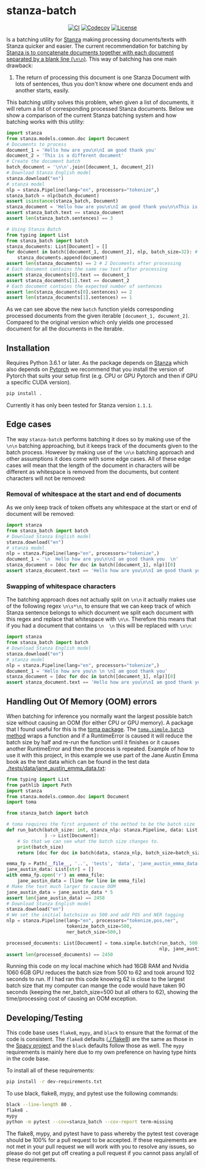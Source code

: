 # stanza-batch

<p align="center">
    <a href="https://github.com/apmoore1/stanza-batch/actions?query=workflow%3Atest-action"> <img alt="CI" src="https://github.com/apmoore1/stanza-batch/workflows/test-action/badge.svg?event=push&branch=main"></a>
    <a href="https://codecov.io/gh/apmoore1/stanza-batch"> <img alt="Codecov" src="https://codecov.io/gh/apmoore1/stanza-batch/branch/main/graph/badge.svg"></a>
    <a href="https://github.com/apmoore1/stanza-batch/blob/main/LICENSE"> <img alt="License" src="https://img.shields.io/github/license/apmoore1/stanza-batch"></a>
</p>


Is a batching utility for [Stanza](https://github.com/stanfordnlp/stanza) making processing documents/texts with Stanza quicker and easier. The current recommendation for batching by [Stanza is to concatenate documents together with each document separated by a blank line (`\n\n`)](https://github.com/stanfordnlp/stanza#batching-to-maximize-pipeline-speed). This way of batching has one main drawback:

1. The return of processing this document is one Stanza Document with lots of sentences, thus you don't know where one document ends and another starts, easily.

This batching utility solves this problem, when given a list of documents, it will return a list of corresponding processed Stanza documents. Below we show a comparison of the current Stanza batching system and how batching works with this utility:

```python
import stanza
from stanza.models.common.doc import Document
# Documents to process
document_1 = 'Hello how are you\n\nI am good thank you'
document_2 = 'This is a different document'
# Create the document batch
batch_document = '\n\n'.join([document_1, document_2])
# Download Stanza English model
stanza.download("en")
# stanza model
nlp = stanza.Pipeline(lang="en", processors="tokenize",)
stanza_batch = nlp(batch_document)
assert isinstance(stanza_batch, Document)
stanza_document = 'Hello how are you\n\nI am good thank you\n\nThis is a different document'
assert stanza_batch.text == stanza_document
assert len(stanza_batch.sentences) == 3

# Using Stanza Batch
from typing import List
from stanza_batch import batch
stanza_documents: List[Document] = []
for document in batch([document_1, document_2], nlp, batch_size=32): # Default batch size is 32
    stanza_documents.append(document)
assert len(stanza_documents) == 2 # 2 Documents after processing
# Each document contains the same raw text after processing
assert stanza_documents[0].text == document_1 
assert stanza_documents[1].text == document_2
# Each document contains the expected number of sentences
assert len(stanza_documents[0].sentences) == 2
assert len(stanza_documents[1].sentences) == 1
```

As we can see above the new `batch` function yields corresponding processed documents from the given iterable `[document_1, document_2]`. Compared to the original version which only yields one processed document for all the documents in the iterable.

## Installation

Requires Python 3.6.1 or later. As the package depends on [Stanza](https://github.com/stanfordnlp/stanza) which also depends on [Pytorch](https://pytorch.org/) we recommend that you install the version of Pytorch that suits your setup first (e.g. CPU or GPU Pytorch and then if GPU a specific CUDA version).

``` bash
pip install .
```

Currently it has only been tested for Stanza version `1.1.1`.

## Edge cases

The way `stanza-batch` performs batching it does so by making use of the `\n\n` batching approaching, but it keeps track of the documents given to the batch process. However by making use of the `\n\n` batching approach and other assumptions it does come with some edge cases. All of these edge cases will mean that the length of the document in characters will be different as whitespace is removed from the documents, but content characters will not be removed:

### Removal of whitespace at the start and end of documents

As we only keep track of token offsets any whitespace at the start or end of document will be removed:
```python
import stanza
from stanza_batch import batch
# Download Stanza English model
stanza.download("en")
# stanza model
nlp = stanza.Pipeline(lang="en", processors="tokenize",)
document_1 = '\n  Hello how are you\n\nI am good thank you  \n'
stanza_document = [doc for doc in batch([document_1], nlp)][0]
assert stanza_document.text == 'Hello how are you\n\nI am good thank you'
```

### Swapping of whitespace characters

The batching approach does not actually split on `\n\n` it actually makes use of the following regex `\n\s*\n`, to ensure that we can keep track of which Stanza sentence belongs to which document we split each document with this regex and replace that whitespace with `\n\n`. Therefore this means that if you had a document that contains `\n  \n` this will be replaced with `\n\n`:
```python
import stanza
from stanza_batch import batch
# Download Stanza English model
stanza.download("en")
# stanza model
nlp = stanza.Pipeline(lang="en", processors="tokenize",)
document_1 = 'Hello how are you\n \n \nI am good thank you'
stanza_document = [doc for doc in batch([document_1], nlp)][0]
assert stanza_document.text == 'Hello how are you\n\nI am good thank you'
```

## Handling Out Of Memory (OOM) errors

When batching for inference you normally want the largest possible batch size without causing an OOM (for either CPU or GPU memory). A package that I found useful for this is the [toma package](https://github.com/BlackHC/toma). The [`toma.simple.batch` method](https://github.com/BlackHC/toma/blob/master/toma/__init__.py#L25) wraps a function and if a RuntimeError is caused it will reduce the batch size by half and re-run the function until it finishes or it causes another RuntimeError and then the process is repeated. Example of how to use it with this project, in this example we use part of the Jane Austin Emma book as the text data which can be found in the test data [./tests/data/jane_austin_emma_data.txt](./tests/data/jane_austin_emma_data.txt):
```python
from typing import List
from pathlib import Path
import stanza
from stanza.models.common.doc import Document
import toma

from stanza_batch import batch

# toma requires the first argument of the method to be the batch size
def run_batch(batch_size: int, stanza_nlp: stanza.Pipeline, data: List[str]
              ) -> List[Document]:
    # So that we can see what the batch size changes to.
    print(batch_size)
    return [doc for doc in batch(data, stanza_nlp, batch_size=batch_size)]

emma_fp = Path(__file__, '..', 'tests', 'data', 'jane_austin_emma_data.txt').resolve()
jane_austin_data: List[str] = []
with emma_fp.open('r') as emma_file:
    jane_austin_data = [line for line in emma_file]
# Make the text much larger to cause OOM
jane_austin_data = jane_austin_data * 5
assert len(jane_austin_data) == 2450
# Download Stanza English model
stanza.download("en")
# We set the initial batchsize as 500 and add POS and NER tagging
nlp = stanza.Pipeline(lang="en", processors="tokenize,pos,ner", 
                      tokenize_batch_size=500,
                      ner_batch_size=500,)

processed_documents: List[Document] = toma.simple.batch(run_batch, 500, 
                                                        nlp, jane_austin_data)
assert len(processed_documents) == 2450
```
Running this code on my local machine which had 16GB RAM and Nvidia 1060 6GB GPU reduces the batch size from 500 to 62 and took around 102 seconds to run. If I had ran this code knowing 62 is close to the largest batch size that my computer can mange the code would have taken 90 seconds (keeping the ner_batch_size=500 but all others to 62), showing the time/processing cost of causing an OOM exception.

## Developing/Testing

This code base uses `flake8`, `mypy`, and `black` to ensure that the format of the code is consistent. The `flake8` defaults ([./.flake8](./.flake8)) are the same as those in the [Spacy project](https://github.com/explosion/spaCy/blob/master/setup.cfg#L94) and the `black` defaults follow those as well. The `mypy` requirements is mainly here due to my own preference on having type hints in the code base.

To install all of these requirements:
```bash
pip install -r dev-requirements.txt
```

To use black, flake8, mypy, and pytest use the following commands:
``` bash
black --line-length 80 .
flake8 .
mypy
python -m pytest --cov=stanza_batch --cov-report term-missing
```

The flake8, mypy, and pytest have to pass whereby the pytest test coverage should be 100% for a pull request to be accepted. If these requirements are not met in your pull request we will work with you to resolve any issues, so please do not get put off creating a pull request if you cannot pass any/all of these requirements.
